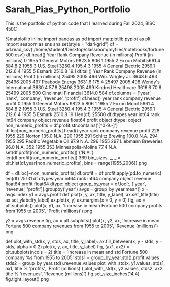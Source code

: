 # Sarah_Pias_Python_Portfolio
This is the portfolio of python code that I learned during Fall 2024, BISC 450C


%matplotlib inline
import pandas as pd
import matplotlib.pyplot as plt
import seaborn as sns
sns.set(style = "darkgrid")
df = pd.read_csv('/home/student/Desktop/classroom/myfiles/notebooks/fortune500.csv')
df.head()
Year	Rank	Company	Revenue (in millions)	Profit (in millions)
0	1955	1	General Motors	9823.5	806
1	1955	2	Exxon Mobil	5661.4	584.8
2	1955	3	U.S. Steel	3250.4	195.4
3	1955	4	General Electric	2959.1	212.6
4	1955	5	Esmark	2510.8	19.1
df.tail()
Year	Rank	Company	Revenue (in millions)	Profit (in millions)
25495	2005	496	Wm. Wrigley Jr.	3648.6	493
25496	2005	497	Peabody Energy	3631.6	175.4
25497	2005	498	Wendy's International	3630.4	57.8
25498	2005	499	Kindred Healthcare	3616.6	70.6
25499	2005	500	Cincinnati Financial	3614.0	584
df.columns = ['year', 'rank', 'company', 'revenue', 'profit']
df.head()
year	rank	company	revenue	profit
0	1955	1	General Motors	9823.5	806
1	1955	2	Exxon Mobil	5661.4	584.8
2	1955	3	U.S. Steel	3250.4	195.4
3	1955	4	General Electric	2959.1	212.6
4	1955	5	Esmark	2510.8	19.1
len(df)
25500
df.dtypes
year         int64
rank         int64
company     object
revenue    float64
profit      object
dtype: object
non_numeric_profits = df.profit.str.contains('[^0-9.-]')
df.loc[non_numeric_profits].head()
year	rank	company	revenue	profit
228	1955	229	Norton	135.0	N.A.
290	1955	291	Schlitz Brewing	100.0	N.A.
294	1955	295	Pacific Vegetable Oil	97.9	N.A.
296	1955	297	Liebmann Breweries	96.0	N.A.
352	1955	353	Minneapolis-Moline	77.4	N.A.
set(df.profit[non_numeric_profits])
{'N.A.'}
len(df.profit[non_numeric_profits])
369
bin_sizes, _, _ = plt.hist(df.year[non_numeric_profits], bins = range(1955,2006))
png

df = df.loc[~non_numeric_profits]
df.profit = df.profit.apply(pd.to_numeric)
len(df)
25131
df.dtypes
year         int64
rank         int64
company     object
revenue    float64
profit     float64
dtype: object
group_by_year = df.loc[:, ['year', 'revenue', 'profit']].groupby('year')
avgs = group_by_year.mean()
x = avgs.index
y1 = avgs.profit
def plot(x, y, ax, title, y_label):
    ax.set_title(title)
    ax.set_ylabel(y_label)
    ax.plot(x, y)
    ax.margins(x = 0, y = 0)
fig, ax = plt.subplots()
plot(x, y1, ax, 'Increase in mean Fortune 500 company profits from 1955 to 2005', 'Profit (millions)')
png

y2 = avgs.revenue
fig, ax = plt.subplots()
plot(x, y2, ax, 'Increase in mean Fortune 500 company revenues from 1955 to 2005', 'Revenue (millions)')
png

def plot_with_std(x, y, stds, ax, title, y_label):
    ax.fill_between(x, y - stds, y + stds, alpha = 0.2)
    plot(x, y, ax, title, y_label)
fig, (ax1, ax2) = plt.subplots(ncols = 2)
title = 'Increase in mean and std Fortune 500 company %s from 1955 to 2005'
stds1 = group_by_year.std().profit.values
stds2 = group_by_year.std().revenue.values
plot_with_std(x, y1.values, stds1, ax1, title % 'profits', 'Profit (millions)')
plot_with_std(x, y2.values, stds2, ax2, title % 'revenues', 'Revenue (millions)')
fig.set_size_inches(14,4)
fig.tight_layout()
png


